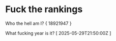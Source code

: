 # Fuck the rankings

Who the hell am I?
{ 18921947 }

What fucking year is it?
[ 2025-05-29T21:50:00Z ]
